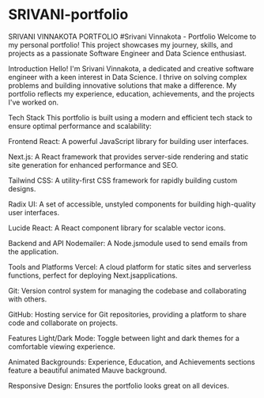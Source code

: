 # SRIVANI-portfolio
SRIVANI VINNAKOTA PORTFOLIO
#Srivani Vinnakota - Portfolio
Welcome to my personal portfolio! This project showcases my journey, skills, and projects as a passionate Software Engineer and Data Science enthusiast.

Introduction
Hello! I'm Srivani Vinnakota, a dedicated and creative software engineer with a keen interest in Data Science. I thrive on solving complex problems and building innovative solutions that make a difference. My portfolio reflects my experience, education, achievements, and the projects I've worked on.

Tech Stack
This portfolio is built using a modern and efficient tech stack to ensure optimal performance and scalability:

Frontend
React: A powerful JavaScript library for building user interfaces.

Next.js: A React framework that provides server-side rendering and static site generation for enhanced performance and SEO.

Tailwind CSS: A utility-first CSS framework for rapidly building custom designs.

Radix UI: A set of accessible, unstyled components for building high-quality user interfaces.

Lucide React: A React component library for scalable vector icons.

Backend and API
Nodemailer: A Node.jsmodule used to send emails from the application.

Tools and Platforms
Vercel: A cloud platform for static sites and serverless functions, perfect for deploying Next.jsapplications.

Git: Version control system for managing the codebase and collaborating with others.

GitHub: Hosting service for Git repositories, providing a platform to share code and collaborate on projects.

Features
Light/Dark Mode: Toggle between light and dark themes for a comfortable viewing experience.

Animated Backgrounds: Experience, Education, and Achievements sections feature a beautiful animated Mauve background.

Responsive Design: Ensures the portfolio looks great on all devices.
